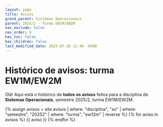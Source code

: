 ```yaml
---
layout: page
title: Avisos
grand_parent: Sistemas Operacionais
parent: 2025/2 - Turma EW1M/EW2M
nav_exclude: false
nav_order: 9
has_toc: false
has_children: false
last_modified_date: 2025-07-28 11:40 -0300
---
```


# Histórico de avisos: turma EW1M/EW2M

Olá! Aqui está o histórico de **todos os avisos** feitos para a
disciplina de **Sistemas Operacionais**, semestre 2025/2, turma
EW1M/EW2M.

{% assign avisos = site.avisos
     | where: "disciplina", "so"
     | where: "semestre", "20252" 
     | where: "turma", "ew12m"
     | reverse  %}
{% for aviso in avisos %}
{{ aviso }}
{% endfor %}
